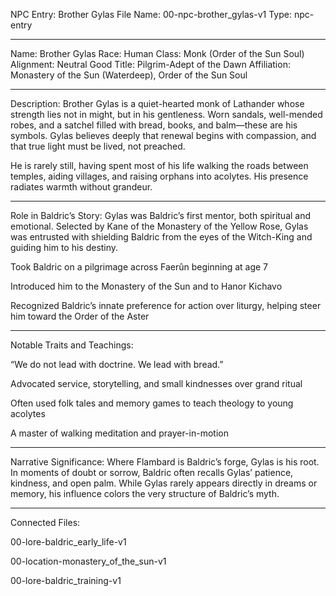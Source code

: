 NPC Entry: Brother Gylas
File Name: 00-npc-brother_gylas-v1
Type: npc-entry


---

Name: Brother Gylas
Race: Human
Class: Monk (Order of the Sun Soul)
Alignment: Neutral Good
Title: Pilgrim-Adept of the Dawn
Affiliation: Monastery of the Sun (Waterdeep), Order of the Sun Soul


---

Description:
Brother Gylas is a quiet-hearted monk of Lathander whose strength lies not in might, but in his gentleness. Worn sandals, well-mended robes, and a satchel filled with bread, books, and balm—these are his symbols. Gylas believes deeply that renewal begins with compassion, and that true light must be lived, not preached.

He is rarely still, having spent most of his life walking the roads between temples, aiding villages, and raising orphans into acolytes. His presence radiates warmth without grandeur.


---

Role in Baldric’s Story:
Gylas was Baldric’s first mentor, both spiritual and emotional. Selected by Kane of the Monastery of the Yellow Rose, Gylas was entrusted with shielding Baldric from the eyes of the Witch-King and guiding him to his destiny.

Took Baldric on a pilgrimage across Faerûn beginning at age 7

Introduced him to the Monastery of the Sun and to Hanor Kichavo

Recognized Baldric’s innate preference for action over liturgy, helping steer him toward the Order of the Aster



---

Notable Traits and Teachings:

“We do not lead with doctrine. We lead with bread.”

Advocated service, storytelling, and small kindnesses over grand ritual

Often used folk tales and memory games to teach theology to young acolytes

A master of walking meditation and prayer-in-motion



---

Narrative Significance:
Where Flambard is Baldric’s forge, Gylas is his root. In moments of doubt or sorrow, Baldric often recalls Gylas’ patience, kindness, and open palm. While Gylas rarely appears directly in dreams or memory, his influence colors the very structure of Baldric’s myth.


---

Connected Files:

00-lore-baldric_early_life-v1

00-location-monastery_of_the_sun-v1

00-lore-baldric_training-v1


